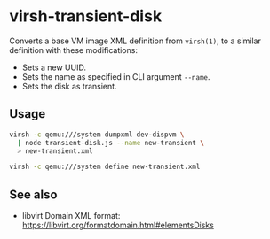 # virsh-transient-disk

Converts a base VM image XML definition from `virsh(1)`, to a similar
definition with these modifications:

* Sets a new UUID.
* Sets the name as specified in CLI argument `--name`.
* Sets the disk as transient.

## Usage

```bash
virsh -c qemu:///system dumpxml dev-dispvm \
  | node transient-disk.js --name new-transient \
  > new-transient.xml

virsh -c qemu:///system define new-transient.xml
```

## See also

* libvirt Domain XML format:
https://libvirt.org/formatdomain.html#elementsDisks
